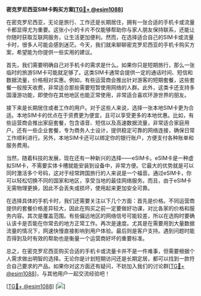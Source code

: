 **密克罗尼西亚SIM卡购买方案[[TG💪+ @esim1088](https://t.me/s/esim1088)]**

在密克罗尼西亚，无论是旅行、工作还是长期居住，拥有一张合适的手机卡或流量卡都显得尤为重要。这张小小的卡片不仅能够帮助你与家人朋友保持联系，还能让你随时获取互联网服务，让生活更加便利。然而，在选择适合自己的SIM卡或流量卡时，很多人可能会感到迷茫。今天，我们就来聊聊密克罗尼西亚的手机卡购买方案，希望能为你提供一些实用的建议。

首先，我们需要明确自己对手机卡的需求是什么。如果你只是短期旅行，那么一张临时的旅游SIM卡可能就足够了。这类SIM卡通常会提供一定的通话时间、短信和数据流量，价格相对实惠。例如，有些运营商会推出针对游客的短期套餐，这些套餐一般按天收费，非常适合那些需要短暂使用网络的人群。此外，这类卡还支持多国漫游功能，即使你在其他地区也能正常使用，非常适合喜欢环游世界的朋友。

接下来是长期居住或者工作的用户。对于这些人来说，选择一张本地SIM卡更为合适。本地SIM卡的优点在于资费更为便宜，且可以享受更多的本地优惠。比如，有些运营商会推出家庭套餐，包含语音、短信以及高速数据流量，非常适合家庭用户。还有一些企业套餐，专为商务人士设计，提供稳定可靠的网络连接，确保日常工作顺利进行。另外，本地SIM卡还可以绑定你的银行账户，方便支付各种账单和服务费用。

当然，随着科技的发展，现在还有一种新兴的选择——eSIM卡。eSIM卡是一种虚拟SIM卡，不需要实体卡槽就能安装到设备中，非常方便。它最大的优势就是可以同时激活多个号码，这对于经常跨国旅行的人来说是一个福音。通过eSIM卡，你可以轻松切换不同的国家和地区，享受当地的最佳网络服务。而且，由于eSIM卡无需物理更换，因此不会丢失或损坏，使用起来更加安全可靠。

在选择具体的手机卡时，我们还需要关注以下几个方面：首先是价格。不同运营商提供的套餐价格差异较大，因此在购买之前一定要做好功课，对比各家的价格和服务内容。其次是覆盖范围。有些偏远地区的网络信号可能较差，所以在选购时要确认该卡是否能在你常去的地方正常工作。再次是速度。尤其是在需要用到大量数据流量的情况下，网速快慢直接影响到用户体验。最后则是客户支持。遇到问题时能否得到及时有效的帮助也是衡量一个运营商好坏的重要标准。

总之，在密克罗尼西亚购买合适的手机卡或流量卡并不是一件难事，但需要根据个人需求做出明智的选择。无论你是计划短期访问还是长期定居，都可以找到一款符合自己要求的产品。如果你对这方面还有疑问，不妨加入我们的讨论群[[TG💪+ @esim1088](https://t.me/s/esim1088)]，与其他用户一起交流经验吧！

[[TG💪+ @esim1088](https://t.me/s/esim1088)] [![](https://i.postimg.cc/4NQfJmqS/Snipaste-2025-05-13-00-14-12.png)]